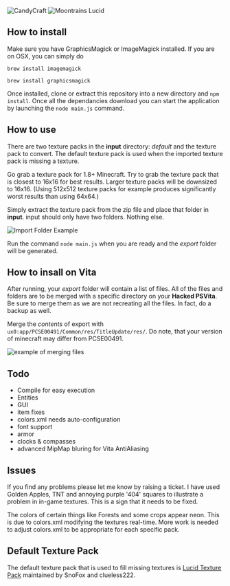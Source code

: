 ![CandyCraft](http://i.imgur.com/6CfKOSW.jpg)
![Moontrains Lucid](http://i.imgur.com/cm1HMHD.jpg)

## How to install
Make sure you have GraphicsMagick or ImageMagick installed. If you are on OSX, you can simply do

`brew install imagemagick`

`brew install graphicsmagick`

Once installed, clone or extract this repository into a new directory and `npm install`. Once all the dependancies download you can start the application by launching the `node main.js` command.

## How to use
There are two texture packs in the **input** directory: *default* and the texture pack to convert. The default texture pack is used when the imported texture pack is missing a texture.

Go grab a texture pack for 1.8+ Minecraft. Try to grab the texture pack that is closest to 16x16 for best results. Larger texture packs will be downsized to 16x16. (Using 512x512 texture packs for example produces significantly worst results than using 64x64.) 

Simply extract the texture pack from the zip file and place that folder in **input**. input should only have two folders. Nothing else.

![Import Folder Example](https://puu.sh/sU7ki/0353adcd4d.png)

Run the command `node main.js` when you are ready and the *export* folder will be generated.

## How to insall on Vita
After running, your *export* folder will contain a list of files. All of the files and folders are to be merged with a specific directory on your **Hacked PSVita**. Be sure to merge them as we are not recreating all the files. In fact, do a backup as well. 

Merge the *contents* of export with `ux0:app/PCSE00491/Common/res/TitleUpdate/res/`. Do note, that your version of minecraft may differ from PCSE00491.

![example of merging files](https://puu.sh/sU7D7/1387e33de6.png)

## Todo
* Compile for easy execution
* Entities
* GUI
* item fixes
* colors.xml needs auto-configuration
* font support
* armor
* clocks & compasses
* advanced MipMap bluring for Vita AntiAliasing

## Issues
If you find any problems please let me know by raising a ticket. I have used Golden Apples, TNT and annoying purple '404' squares to illustrate a problem in in-game textures. This is a sign that it needs to be fixed.

The colors of certain things like Forests and some crops appear neon. This is due to colors.xml modifying the textures real-time. More work is needed to adjust colors.xml to be appropriate for each specific pack.

## Default Texture Pack
The default texture pack that is used to fill missing textures is [Lucid Texture Pack](https://www.snofox.net/lucid/) maintained by SnoFox and clueless222.